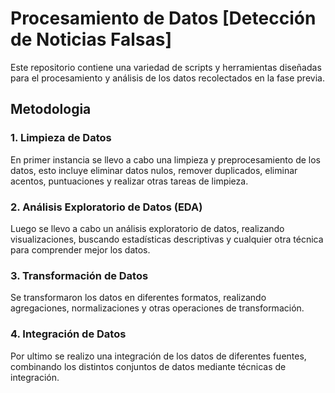 # Procesamiento de Datos [Detección de Noticias Falsas]

Este repositorio contiene una variedad de scripts y herramientas diseñadas para el procesamiento y análisis de los datos recolectados en la fase previa.

## Metodologia

### 1. Limpieza de Datos
En primer instancia se llevo a cabo una limpieza y preprocesamiento de los datos, esto incluye eliminar datos nulos, remover duplicados, eliminar acentos, puntuaciones y realizar otras tareas de limpieza.

### 2. Análisis Exploratorio de Datos (EDA)
Luego se llevo a cabo un análisis exploratorio de datos, realizando visualizaciones, buscando estadísticas descriptivas y cualquier otra técnica para comprender mejor los datos.

### 3. Transformación de Datos
Se transformaron los datos en diferentes formatos, realizando agregaciones, normalizaciones y otras operaciones de transformación.

### 4. Integración de Datos
Por ultimo se realizo una integración de los datos de diferentes fuentes, combinando los distintos conjuntos de datos mediante técnicas de integración.


